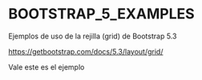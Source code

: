 # BOOTSTRAP_5_EXAMPLES

Ejemplos de uso de la rejilla (grid) de Bootstrap 5.3

https://getbootstrap.com/docs/5.3/layout/grid/

Vale este es el ejemplo
